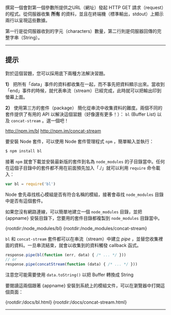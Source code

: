 撰寫一個會對第一個參數所提供之URL（網址）發起 HTTP GET 請求（request）的程式。從伺服器收集 **所有** 的資料，並且在終端機（標準輸出，stdout）上顯示兩行以呈現這些數據。

第一行是從伺服器收到的字元（characters）數量，第二行則是伺服器回傳的完整字串（String）。

----------------------------------------------------------------------
## 提示

對於這個習題，您可以採用底下兩種方法解決習題。

**1）** 把所有「data」事件的資料都收集在一起，而不事先把資料顯示出來。當收到「end」事件的時候，就代表串流（stream）已經完成，此時就可以把輸出印到螢幕上面。

**2）** 使用第三方的套件（package） 簡化從串流中收集資料的難度。兩個不同的套件提供了有用的 API 以解決這個習題（好像還有更多！）： `bl` (Buffer List) 以及 `concat-stream` 。選一個吧！

  <http://npm.im/bl>
  <http://npm.im/concat-stream>

要安裝 Node 套件，可以使用 Node 套件管理程式 `npm` ，簡單輸入並執行：

```sh
$ npm install bl
```

接著 `npm` 就會下載並安裝最新版的套件到名為 `node_modules` 的子目錄當中。任何在這個子目錄中的套件都不用在前面預先加入「./」就可以利用 `require` 命令載入：

```js
var bl = require('bl')
```

Node 會先尋找核心模組是否有符合名稱的模組，接著會尋找 `node_modules` 目錄中是否有這個套件。

如果您沒有網路連線，可以簡單地建立一個 `node_modules` 目錄，並把 {appname} 安裝目錄下，您要用的套件目錄都複製到 `node_modules` 目錄當中。

  {rootdir:/node_modules/bl}
  {rootdir:/node_modules/concat-stream}

`bl` 和 `concat-stream` 套件都可以在串流（stream）中建立 *pipe* ，並替您收集裡面的資料。一旦串流結束，就會以收集到的資料觸發 callback 函式。

```js
response.pipe(bl(function (err, data) { /* ... */ }))
// or
response.pipe(concatStream(function (data) { /* ... */ }))
```

注意您可能需要使用 `data.toString()` 以把 Buffer 轉換成 String

要閱讀這兩個跟著 {appname} 安裝到系統上的模組文件，可以在瀏覽器中打開這個頁面：

  {rootdir:/docs/bl.html}
  {rootdir:/docs/concat-stream.html}

----------------------------------------------------------------------
